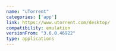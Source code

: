 ```yaml
---
name: "uTorrent"
categories: ['app']
link: https://www.utorrent.com/desktop/
compatibility: emulation
versionFrom: "3.6.0.46922"
type: applications
---
```


